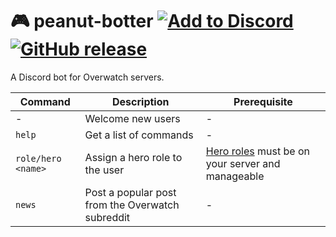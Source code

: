 # 🎮 peanut-botter [![Add to Discord](https://img.shields.io/badge/Add%20to-Discord-7289da.svg)](https://discordapp.com/oauth2/authorize?client_id=306417246165532682&scope=bot&permissions=0) [![GitHub release](https://img.shields.io/github/release/niksudan/peanut-botter.svg)](https://github.com/niksudan/peanut-botter/releases)

A Discord bot for Overwatch servers.

| Command | Description | Prerequisite |
|-|-|-|
| - | Welcome new users | - |
| `help` | Get a list of commands | - |
| `role/hero <name>` | Assign a hero role to the user | [Hero roles](src/heroes.json) must be on your server and manageable
| `news` | Post a popular post from the Overwatch subreddit | - |

